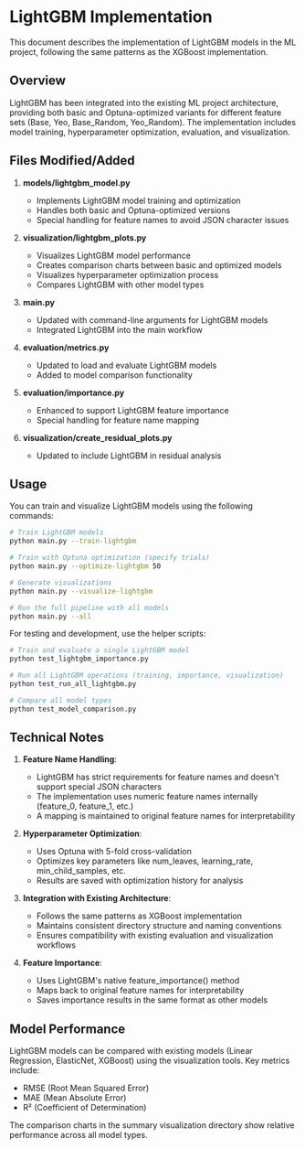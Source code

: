 # LightGBM Implementation

This document describes the implementation of LightGBM models in the ML project, following the same patterns as the XGBoost implementation.

## Overview

LightGBM has been integrated into the existing ML project architecture, providing both basic and Optuna-optimized variants for different feature sets (Base, Yeo, Base_Random, Yeo_Random). The implementation includes model training, hyperparameter optimization, evaluation, and visualization.

## Files Modified/Added

1. **models/lightgbm_model.py**
   - Implements LightGBM model training and optimization
   - Handles both basic and Optuna-optimized versions
   - Special handling for feature names to avoid JSON character issues

2. **visualization/lightgbm_plots.py**
   - Visualizes LightGBM model performance
   - Creates comparison charts between basic and optimized models
   - Visualizes hyperparameter optimization process
   - Compares LightGBM with other model types

3. **main.py**
   - Updated with command-line arguments for LightGBM models
   - Integrated LightGBM into the main workflow

4. **evaluation/metrics.py**
   - Updated to load and evaluate LightGBM models 
   - Added to model comparison functionality

5. **evaluation/importance.py**
   - Enhanced to support LightGBM feature importance
   - Special handling for feature name mapping

6. **visualization/create_residual_plots.py**
   - Updated to include LightGBM in residual analysis

## Usage

You can train and visualize LightGBM models using the following commands:

```bash
# Train LightGBM models
python main.py --train-lightgbm

# Train with Optuna optimization (specify trials)
python main.py --optimize-lightgbm 50

# Generate visualizations
python main.py --visualize-lightgbm

# Run the full pipeline with all models
python main.py --all
```

For testing and development, use the helper scripts:

```bash
# Train and evaluate a single LightGBM model
python test_lightgbm_importance.py

# Run all LightGBM operations (training, importance, visualization)
python test_run_all_lightgbm.py

# Compare all model types
python test_model_comparison.py
```

## Technical Notes

1. **Feature Name Handling**:
   - LightGBM has strict requirements for feature names and doesn't support special JSON characters
   - The implementation uses numeric feature names internally (feature_0, feature_1, etc.)
   - A mapping is maintained to original feature names for interpretability

2. **Hyperparameter Optimization**:
   - Uses Optuna with 5-fold cross-validation
   - Optimizes key parameters like num_leaves, learning_rate, min_child_samples, etc.
   - Results are saved with optimization history for analysis

3. **Integration with Existing Architecture**:
   - Follows the same patterns as XGBoost implementation
   - Maintains consistent directory structure and naming conventions
   - Ensures compatibility with existing evaluation and visualization workflows

4. **Feature Importance**:
   - Uses LightGBM's native feature_importance() method
   - Maps back to original feature names for interpretability
   - Saves importance results in the same format as other models

## Model Performance

LightGBM models can be compared with existing models (Linear Regression, ElasticNet, XGBoost) using the visualization tools. Key metrics include:

- RMSE (Root Mean Squared Error)
- MAE (Mean Absolute Error)
- R² (Coefficient of Determination)

The comparison charts in the summary visualization directory show relative performance across all model types.